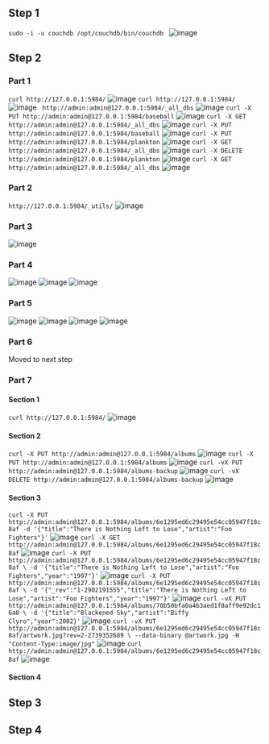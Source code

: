## Step 1
```sudo -i -u couchdb /opt/couchdb/bin/couchdb ```
![image](https://user-images.githubusercontent.com/44063772/181786843-217d9799-b480-434d-826d-25ca8c21c0b8.png)

## Step 2
### Part 1
```curl http://127.0.0.1:5984/```
![image](https://user-images.githubusercontent.com/44063772/181799769-7f627dc4-7a18-4b70-9fff-0a15809078dd.png)
```curl http://127.0.0.1:5984/```
![image](https://user-images.githubusercontent.com/44063772/181789339-bfc27fb1-20ba-4970-b057-ea98952aeb0a.png)
``` http://admin:admin@127.0.0.1:5984/_all_dbs```
![image](https://user-images.githubusercontent.com/44063772/181794972-4c7eb9dd-7e9f-4e4e-a26b-3e6b2f8503c4.png)
```curl -X PUT http://admin:admin@127.0.0.1:5984/baseball```
![image](https://user-images.githubusercontent.com/44063772/181795274-4ba63615-8cee-49c7-b447-b301e279d2ce.png)
```curl -X GET http://admin:admin@127.0.0.1:5984/_all_dbs```
![image](https://user-images.githubusercontent.com/44063772/181795399-b10d4c65-224a-4435-b2c9-4f0424dc8ddf.png)
```curl -X PUT http://admin:admin@127.0.0.1:5984/baseball```
![image](https://user-images.githubusercontent.com/44063772/181795606-fbda56e7-9438-4c5d-b578-9c641f6f10e1.png)
```curl -X PUT http://admin:admin@127.0.0.1:5984/plankton```
![image](https://user-images.githubusercontent.com/44063772/181795809-199f40e6-bb8e-4f4d-b676-6a069cc7a140.png)
```curl -X GET http://admin:admin@127.0.0.1:5984/_all_dbs```
![image](https://user-images.githubusercontent.com/44063772/181796003-496cb071-e0bb-41f2-b452-73f4fd418b39.png)
```curl -X DELETE http://admin:admin@127.0.0.1:5984/plankton```
![image](https://user-images.githubusercontent.com/44063772/181796119-fd6cdf0b-1046-4f7c-8169-557b95d44389.png)
```curl -X GET http://admin:admin@127.0.0.1:5984/_all_dbs```
![image](https://user-images.githubusercontent.com/44063772/181796241-aff19fe3-74bd-45e6-906c-9f3261bbddce.png)

### Part 2
```http://127.0.0.1:5984/_utils/```
![image](https://user-images.githubusercontent.com/44063772/181796528-c93f8db6-b52b-4c61-a2b8-8944ba47a6e3.png)

### Part 3
![image](https://user-images.githubusercontent.com/44063772/181797223-2a96b2c7-4220-4712-8400-0b21941a7ec8.png)

### Part 4
![image](https://user-images.githubusercontent.com/44063772/181797890-411812e3-ba29-4787-ac68-c9993ace7b91.png)
![image](https://user-images.githubusercontent.com/44063772/181798504-3b74b7df-6af1-4fbb-a885-c9d86ba537f8.png)
![image](https://user-images.githubusercontent.com/44063772/181798583-2dd5a27c-c587-4ac4-995e-7fa66d58b1b7.png)

### Part 5
![image](https://user-images.githubusercontent.com/44063772/181798986-9dc43e33-15c2-439e-b799-2968af032ae3.png)
![image](https://user-images.githubusercontent.com/44063772/181799030-5247a125-3fed-412d-8c6e-47b4491d44ec.png)
![image](https://user-images.githubusercontent.com/44063772/181799081-7811541a-e0ac-4c31-b758-490e91fcc8a4.png)
![image](https://user-images.githubusercontent.com/44063772/181799141-43b0023b-833e-440e-9781-9507d904605b.png)

### Part 6
Moved to next step

### Part 7
#### Section 1
```curl http://127.0.0.1:5984/```
![image](https://user-images.githubusercontent.com/44063772/181799769-7f627dc4-7a18-4b70-9fff-0a15809078dd.png)

#### Section 2
```curl -X PUT http://admin:admin@127.0.0.1:5984/albums```
![image](https://user-images.githubusercontent.com/44063772/181800326-48419477-b121-402b-8706-f4b786739c9a.png)
```curl -X PUT http://admin:admin@127.0.0.1:5984/albums```
![image](https://user-images.githubusercontent.com/44063772/181800465-3c34185b-85cb-4a02-b055-309e5098afca.png)
```curl -vX PUT http://admin:admin@127.0.0.1:5984/albums-backup```
![image](https://user-images.githubusercontent.com/44063772/181800570-246481e0-dc03-4c0b-8269-5a21018e7d57.png)
```curl -vX DELETE http://admin:admin@127.0.0.1:5984/albums-backup```
![image](https://user-images.githubusercontent.com/44063772/181800878-89dc1976-c3eb-4cc2-9a87-d4529ad767e5.png)

#### Section 3
```curl -X PUT http://admin:admin@127.0.0.1:5984/albums/6e1295ed6c29495e54cc05947f18c8af -d '{"title":"There is Nothing Left to Lose","artist":"Foo Fighters"}'```
![image](https://user-images.githubusercontent.com/44063772/181801044-0d5d6209-ecfd-4140-b62d-d34d40663ae0.png)
```curl -X GET http://admin:admin@127.0.0.1:5984/albums/6e1295ed6c29495e54cc05947f18c8af```
![image](https://user-images.githubusercontent.com/44063772/181801151-81cd9f67-f071-4278-befa-559d4f6e5933.png)
```curl -X PUT http://admin:admin@127.0.0.1:5984/albums/6e1295ed6c29495e54cc05947f18c8af \ -d '{"title":"There is Nothing Left to Lose","artist":"Foo Fighters","year":"1997"}'```
![image](https://user-images.githubusercontent.com/44063772/181801304-4d48299b-aa76-449d-af51-653384320328.png)
```curl -X PUT http://admin:admin@127.0.0.1:5984/albums/6e1295ed6c29495e54cc05947f18c8af \ -d '{"_rev":"1-2902191555","title":"There is Nothing Left to Lose","artist":"Foo Fighters","year":"1997"}'```
![image](https://user-images.githubusercontent.com/44063772/181801541-1b2fe591-2691-4418-9514-6ab5f9893a8e.png)
```curl -vX PUT http://admin:admin@127.0.0.1:5984/albums/70b50bfa0a4b3aed1f8aff9e92dc16a0 \ -d '{"title":"Blackened Sky","artist":"Biffy Clyro","year":2002}'```
![image](https://user-images.githubusercontent.com/44063772/181801744-3443dd09-db49-4188-8f95-f2ff334a2ed0.png)
```curl -vX PUT http://admin:admin@127.0.0.1:5984/albums/6e1295ed6c29495e54cc05947f18c8af/artwork.jpg?rev=2-2739352689 \ --data-binary @artwork.jpg -H "Content-Type:image/jpg"```
![image](https://user-images.githubusercontent.com/44063772/181801944-0089a6bd-eed7-4cd3-95ff-d9cddb9512d1.png)
```curl http://admin:admin@127.0.0.1:5984/albums/6e1295ed6c29495e54cc05947f18c8af```
![image](https://user-images.githubusercontent.com/44063772/181802179-3ad18829-7d52-4b6e-a0be-c0947941e36b.png)
#### Section 4

## Step 3

## Step 4
